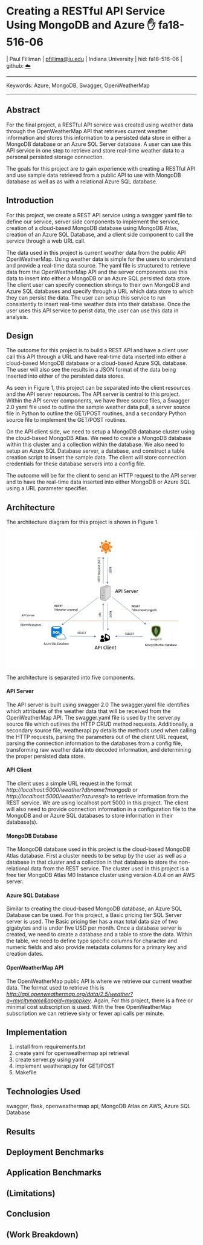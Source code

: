 # Creating a RESTful API Service Using MongoDB and Azure :hand: fa18-516-06

| Paul Filliman
| pfillima@iu.edu
| Indiana University
| hid: fa18-516-06
| github: [:cloud:](https://github.com/cloudmesh-community/fa18-516-06/blob/master/paper/paper.md)

---

Keywords: Azure, MongoDB, Swagger, OpenWeatherMap

---

## Abstract
For the final project, a RESTful API service was created using weather data through the OpenWeatherMap API that retrieves current weather information and stores this information to a persisted data store in either a MongoDB database or an Azure SQL Server database. A user can use this API service in one step to retrieve and store real-time weather data to a personal persisted storage connection.

The goals for this project are to gain experience with creating a RESTful API and use sample data retrieved from a public API to use with MongoDB database as well as as with a relational Azure SQL database.


## Introduction

For this project, we create a REST API service using a swagger yaml file to define our service, server side components to implement the service, creation of a cloud-based MongoDB database using MongoDB Atlas, creation of an Azure SQL Database, and a client side component to call the service through a web URL call.

The data used in this project is current weather data from the public API OpenWeatherMap. Using weather data is simple for the users to understand and provide a real-time data source. The yaml file is structured to retrieve data from the OpenWeatherMap API and the server components use this data to insert into either a MongoDB or an Azure SQL persisted data store. The client user can specify connection strings to their own MongoDB and Azure SQL databases and specify through a URL which data store to which they can persist the data. The user can setup this service to run consistently to insert real-time weather data into their database. Once the user uses this API service to perist data, the user can use this data in analysis.


## Design

The outcome for this project is to build a REST API and have a client user call this API through a URL and have real-time data inserted into either a cloud-based MongoDB database or a cloud-based Azure SQL database. The user will also see the results in a JSON format of the data being inserted into either of the persisted data stores.

As seen in Figure 1, this project can be separated into the client resources and the API server resources. The API server is central to this project. Within the API server components, we have three source files, a Swagger 2.0 yaml file used to outline the sample weather data pull, a server source file in Python to outline the GET/POST routines, and a secondary Python source file to implement the GET/POST routines.

On the API client side, we need to setup a MongoDB database cluster using the cloud-based MongoDB Atlas. We need to create a MongoDB database within this cluster and a collection within the database. We also need to setup an Azure SQL Database server, a database, and construct a table creation script to insert the sample data. The client will store connection credentials for these database servers into a config file.

The outcome will be for the client to send an HTTP request to the API server and to have the real-time data inserted into either MongoDB or Azure SQL using a URL parameter specifier.


## Architecture

The architecture diagram for this project is shown in Figure 1. 

![ArchitectureDiagram](images/Figure1.JPG)

The architecture is separated into five components.

#### API Server

The API server is built using swagger 2.0 The swagger.yaml file identifies which attributes of the weather data that will be received from the OpenWeatherMap API. The swagger.yaml file is used by the server.py source file which outlines the HTTP CRUD method requests. Additionally, a secondary source file, weatherapi.py details the methods used when calling the HTTP requests, parsing the parameters out of the client URL request, parsing the connection information to the databases from a config file, transforming raw weather data into decoded information, and determining the proper persisted data store.


#### API Client

The client uses a simple URL request in the format *http://localhost:5000/weather?dbname?mongodb* or *http://localhost:5000/weather?azuresql>* to retrieve information from the REST service. We are using localhost port 5000 in this project. The client will also need to provide connection information in a configuration file to the MongoDB and or Azure SQL databases to store information in their database(s). 


#### MongoDB Database

The MongoDB database used in this project is the cloud-based MongoDB Atlas database. First a cluster needs to be setup by the user as well as a database in that cluster and a collection in that database to store the non-relational data from the REST service. The cluster used in this project is a free tier MongoDB Atlas M0 Instance cluster using version 4.0.4 on an AWS server.


#### Azure SQL Database

Similar to creating the cloud-based MongoDB database, an Azure SQL Database can be used. For this project, a Basic pricing tier SQL Server server is used. The Basic pricing tier has a max total data size of two gigabytes and is under five USD per month. Once a database server is created, we need to create a database and a table to store the data. Within the table, we need to define type specific columns for character and numeric fields and also provide metadata columns for a primary key and creation dates.


#### OpenWeatherMap API

The OpenWeatherMap public API is where we retrieve our current weather data. The format used to retrieve this is *http://api.openweathermap.org/data/2.5/weather?q=mycityname&appid=myappkey*. Again, For this project, there is a free or minimal cost subscription is used. With the free OpenWeatherMap subscription we can retrieve sixty or fewer api calls per minute.



## Implementation
1. install from requirements.txt
2. create yaml for openweathermap api retrieval
3. create server.py using yaml
4. implement weatherapi.py for GET/POST
5. Makefile


## Technologies Used
swagger, flask, openweathermap api, MongoDB Atlas on AWS, Azure SQL Database

## Results


## Deployment Benchmarks


## Application Benchmarks


## (Limitations)


## Conclusion


## (Work Breakdown)


